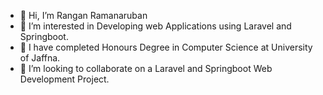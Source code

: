 - 👋 Hi, I’m Rangan Ramanaruban
- 👀 I’m interested in Developing web Applications using Laravel and Springboot.
- 🌱 I have completed Honours Degree in Computer Science at University of Jaffna.
- 💞️ I’m looking to collaborate on a Laravel and Springboot Web Development Project.

<!---
ramanaruban29/ramanaruban29 is a ✨ special ✨ repository because its `README.md` (this file) appears on your GitHub profile.
You can click the Preview link to take a look at your changes.
--->
